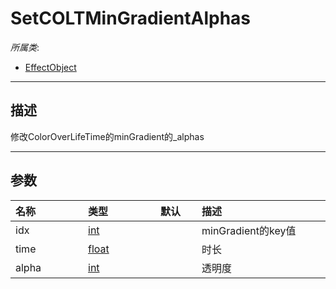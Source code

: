 # SetCOLTMinGradientAlphas

*所属类*:
* [EffectObject](/Api/Classes/Effect/EffectObject.md)
------------------------------------------------------------------------------------------
## 描述

修改ColorOverLifeTime的minGradient的_alphas

------------------------------------------------------------------------------------------
## 参数

|<div style="width:100px">名称</div>|<div style="width:100px">类型</div>|<div style="width:50px">默认</div>|<div style="width:350px">描述</div>|
|:---|:---|:---|:---|
|idx|[int](/Api/DataType/Number.md)||minGradient的key值|
|time|[float](/Api/DataType/Number.md)||时长|
|alpha|[int](/Api/DataType/Number.md)||透明度|
